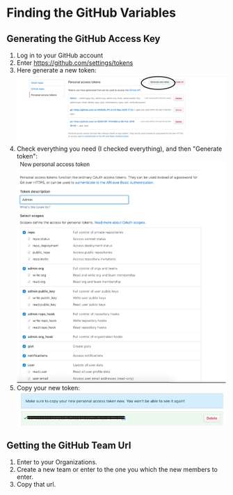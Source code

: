 # Finding the GitHub Variables

## Generating the GitHub Access Key
1. Log in to your GitHub account
2. Enter https://github.com/settings/tokens
3. Here generate a new token: 
![First Image][0]
4. Check everything you need (I checked everything), and then "Generate token": 
![Second Image][1]
5. Copy your new token:<br>
![Third Image][2]

[0]: images/github0.png "Image 1"
[1]: images/github1.png "Image 2"
[2]: images/github2.png "Image 3"

## Getting the GitHub Team Url
1. Enter to your Organizations.
2. Create a new team or enter to the one you which the new members to enter.
3. Copy that url.
